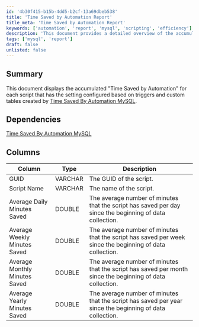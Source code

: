 ```yaml
---
id: '4b30f415-b15b-4dd5-b2cf-13a69dbeb538'
title: 'Time Saved by Automation Report'
title_meta: 'Time Saved by Automation Report'
keywords: ['automation', 'report', 'mysql', 'scripting', 'efficiency']
description: 'This document provides a detailed overview of the accumulated "Time Saved by Automation" for scripts configured with specific triggers and custom tables. It includes dependencies, a breakdown of relevant columns, and how to interpret the data for improved efficiency and performance in automation tasks.'
tags: ['mysql', 'report']
draft: false
unlisted: false
---
```


## Summary

This document displays the accumulated "Time Saved by Automation" for each script that has the setting configured based on triggers and custom tables created by [Time Saved By Automation MySQL](<../tables/plugin_proval_scripttimesaved_.md>).

## Dependencies

[Time Saved By Automation MySQL](<../tables/plugin_proval_scripttimesaved_.md>)

## Columns

| Column                         | Type    | Description                                                                                           |
|--------------------------------|---------|-------------------------------------------------------------------------------------------------------|
| GUID                           | VARCHAR | The GUID of the script.                                                                               |
| Script Name                   | VARCHAR | The name of the script.                                                                                |
| Average Daily Minutes Saved    | DOUBLE  | The average number of minutes that the script has saved per day since the beginning of data collection. |
| Average Weekly Minutes Saved    | DOUBLE  | The average number of minutes that the script has saved per week since the beginning of data collection. |
| Average Monthly Minutes Saved    | DOUBLE  | The average number of minutes that the script has saved per month since the beginning of data collection. |
| Average Yearly Minutes Saved     | DOUBLE  | The average number of minutes that the script has saved per year since the beginning of data collection. |

